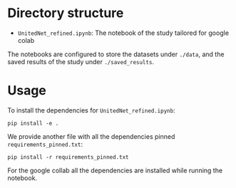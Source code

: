 # Directory structure

- `UnitedNet_refined.ipynb`: The notebook of the study tailored for google colab

The notebooks are configured to store the datasets under `./data`, and the saved results of the study under `./saved_results`.

# Usage

To install the dependencies for `UnitedNet_refined.ipynb`:

```shell
pip install -e .
```

We provide another file with all the dependencies pinned `requirements_pinned.txt`:
```shell
pip install -r requirements_pinned.txt
```

For the google collab all the dependencies are installed while running the notebook.
